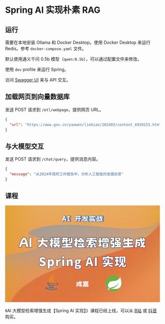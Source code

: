 # Spring AI 实现朴素 RAG

## 运行

需要在本地安装 Ollama 和 Docker Desktop。使用 Docker Desktop 来运行
Redis。参考 `docker-compose.yaml` 文件。

默认使用通义千问 0.5b 模型（`qwen:0.5b`），可以通过配置文件来修改。

使用 `dev` profile 来运行 Spring。

访问 [Swagger UI](http://localhost:8080/swagger-ui/index.html) 来与 API 交互。

## 加载网页到向量数据库

发送 POST 请求到 `/etl/webpage`，提供网页 URL。

```json
{
  "url": "https://www.gov.cn/yaowen/liebiao/202403/content_6939153.htm"
}
```

## 与大模型交互

发送 POST 请求到 `/chat/query`，提供消息内容。

```json
{
  "message": "从2024年政府工作报告中，分析人工智能的发展前景"
}
```

## 课程

[![课程](./course.png)](https://www.bilibili.com/cheese/play/ss15645)

《AI 大模型检索增强生成【Spring AI
实现】》课程已经上线，可以从 [B站](https://www.bilibili.com/cheese/play/ss15645)
或 [抖音](https://v.douyin.com/iF7jm8Nu/) 购买。